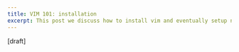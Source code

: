 ```yaml
---
title: VIM 101: installation
excerpt: This post we discuss how to install vim and eventually setup nvim.
---
```


[draft]